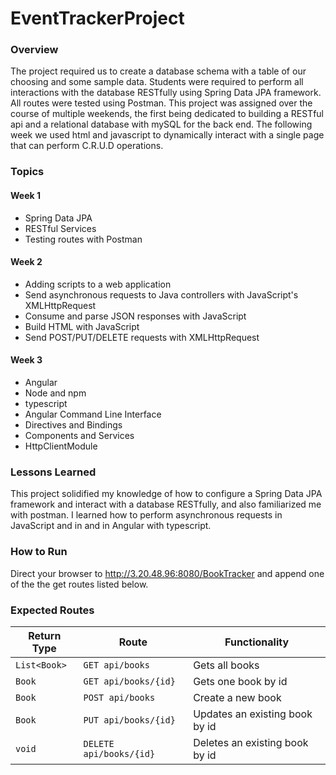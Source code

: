 # EventTrackerProject

### Overview
 The project required us to create a database schema with a table of our choosing and some sample data. Students were required to perform all interactions with the database RESTfully using Spring Data JPA framework. All routes were tested using Postman. This project was assigned over the course of multiple weekends, the first being dedicated to building a RESTful api and a relational database with mySQL for the back end. The following week we used html and javascript to dynamically interact with a single page that can  perform C.R.U.D operations.


### Topics
#### Week 1
* Spring Data JPA
* RESTful Services
* Testing routes with Postman
#### Week 2
* Adding scripts to a web application
* Send asynchronous requests to Java controllers with JavaScript's XMLHttpRequest
* Consume and parse JSON responses with JavaScript
* Build HTML with JavaScript
* Send POST/PUT/DELETE requests with XMLHttpRequest
#### Week 3
* Angular
* Node and npm
* typescript
* Angular Command Line Interface
* Directives and Bindings
* Components and Services
* HttpClientModule




### Lessons Learned
This project solidified my knowledge of how to configure a Spring Data JPA framework and interact with a database RESTfully, and also familiarized me with postman. I learned how to perform asynchronous requests in JavaScript and in and in Angular with typescript.

### How to Run
Direct your browser to http://3.20.48.96:8080/BookTracker
and append one of the the get routes listed below.

### Expected Routes
| Return Type   | Route                 | Functionality                  |
|---------------|-----------------------|--------------------------------|
| `List<Book>`  |`GET api/books`        | Gets all books                 |
| `Book`        |`GET api/books/{id}`   | Gets one book by id            |
| `Book`        |`POST api/books`       | Create a new book              |
| `Book`        |`PUT api/books/{id}`   | Updates an existing book by id |
| `void`        |`DELETE api/books/{id}`| Deletes an existing book by id |
